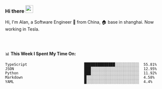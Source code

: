 ### Hi there <img src="https://media.giphy.com/media/hvRJCLFzcasrR4ia7z/giphy.gif" width="25px">

<!-- ![visitors](https://visitor-badge.glitch.me/badge?page_id=dislfyer.dislfyer) -->

Hi, I'm Alan, a Software Engineer 🚀 from China, 🏠 base in shanghai. Now working in Tesla.

<br/>
<br/>

📊 **This Week I Spent My Time On:**


<!--START_SECTION:waka-->

```text
TypeScript                          ██████████████░░░░░░░░░░░  55.81%
JSON                                ███░░░░░░░░░░░░░░░░░░░░░░  12.95%
Python                              ███░░░░░░░░░░░░░░░░░░░░░░  11.92%
Markdown                            █░░░░░░░░░░░░░░░░░░░░░░░░  4.58%
YAML                                █░░░░░░░░░░░░░░░░░░░░░░░░  4.4%
```

<!--END_SECTION:waka-->

<!--
**About Me:**
 -->
